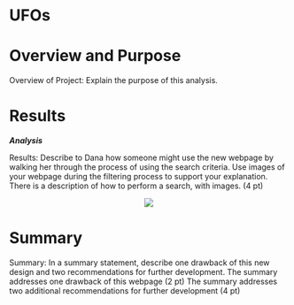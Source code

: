 # UFOs

# Overview and Purpose #
Overview of Project: Explain the purpose of this analysis.

# Results #

***Analysis***

Results: Describe to Dana how someone might use the new webpage by walking her through the process of using the search criteria. Use images of your webpage during the filtering process to support your explanation. There is a description of how to perform a search, with images. (4 pt)

<p align="center">
<img src="https://html">
  
# Summary #

Summary: In a summary statement, describe one drawback of this new design and two recommendations for further development. The summary addresses one drawback of this webpage (2 pt) The summary addresses two additional recommendations for further development (4 pt)
  
